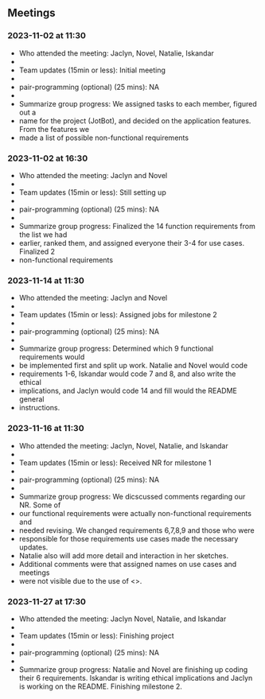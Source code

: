 ## Meetings

### 2023-11-02 at 11:30

- Who attended the meeting: Jaclyn, Novel, Natalie, Iskandar
- 
- Team updates (15min or less): Initial meeting
- 
- pair-programming (optional) (25 mins): NA
- 
- Summarize group progress: We assigned tasks to each member, figured out a 
- name for the project (JotBot), and decided on the application features. From the features we 
- made a list of possible non-functional requirements

### 2023-11-02 at 16:30

- Who attended the meeting: Jaclyn and Novel
- 
- Team updates (15min or less): Still setting up
- 
- pair-programming (optional) (25 mins): NA
- 
- Summarize group progress: Finalized the 14 function requirements from the list we had 
- earlier, ranked them, and assigned everyone their 3-4 for use cases. Finalized 2 
- non-functional requirements

### 2023-11-14 at 11:30

- Who attended the meeting: Jaclyn and Novel
- 
- Team updates (15min or less): Assigned jobs for milestone 2
- 
- pair-programming (optional) (25 mins): NA
- 
- Summarize group progress: Determined which 9 functional requirements would 
- be implemented first and split up work. Natalie and Novel would code 
- requirements 1-6, Iskandar would code 7 and 8, and also write the ethical 
- implications, and Jaclyn would code 14 and fill would the README general 
- instructions.

### 2023-11-16 at 11:30

- Who attended the meeting: Jaclyn, Novel, Natalie, and Iskandar
- 
- Team updates (15min or less): Received NR for milestone 1
- 
- pair-programming (optional) (25 mins): NA
- 
- Summarize group progress: We dicscussed comments regarding our NR. Some of 
- our functional requirements were actually non-functional requirements and 
- needed revising. We changed requirements 6,7,8,9 and those who were 
- responsible for those requirements use cases made the necessary updates. 
- Natalie also will add more detail and interaction in her sketches. 
- Additional comments were that assigned names on use cases and meetings 
- were not visible due to the use of <>.

### 2023-11-27 at 17:30

- Who attended the meeting: Jaclyn Novel, Natalie, and Iskandar
-
- Team updates (15min or less): Finishing project
- 
- pair-programming (optional) (25 mins): NA
- 
- Summarize group progress: Natalie and Novel are finishing up coding 
their 6 requirements. Iskandar is writing ethical implications and Jaclyn 
is working on the README. Finishing milestone 2.
